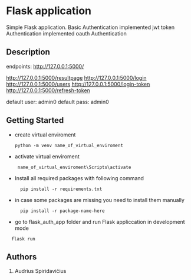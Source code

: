 # Flask application

Simple Flask application.
Basic Authentication implemented
jwt token Authentication implemented
oauth Authentication

## Description

endpoints:
  http://127.0.0.1:5000/
  
  http://127.0.0.1:5000/resultpage
  http://127.0.0.1:5000/login
  http://127.0.0.1:5000/users
  http://127.0.0.1:5000/login-token
  http://127.0.0.1:5000/refresh-token



default user: admin0
default pass: admin0

## Getting Started
* create virtual enviroment
    ```
    python -m venv name_of_virtual_enviroment
    ```
* activate virtual enviroment
    ```
     name_of_virtual_enviroment\Scripts\activate
    ```

* Install all required packages with following command
  ```
    pip install -r requirements.txt
  ```
* in case some packages are missing you need to install them manually
  ```
    pip install -r package-name-here
  ```
* go to flask_auth_app folder and run Flask appliccation in development mode
```
  flask run
```

## Authors

1. Audrius Spiridavičius

